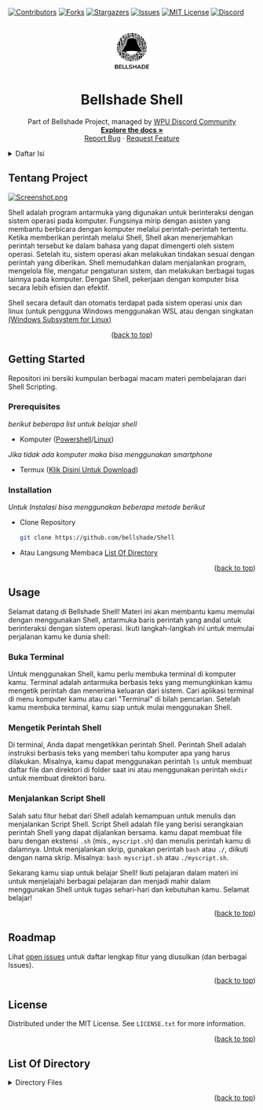 <a name="readme-top"></a>

[![Contributors][contributors-shield]][contributors-url]
[![Forks][forks-shield]][forks-url]
[![Stargazers][stars-shield]][stars-url]
[![Issues][issues-shield]][issues-url]
[![MIT License][license-shield]][license-url]
[![Discord][discord-shield]][discord-url]


<!-- PROJECT LOGO -->
<br />
<div align="center">
  <a href="https://github.com/bellshade/Shell">
    <img src="https://github.com/bellshade/Python/blob/main/assets/logo.png?raw=true" alt="Logo" width="80" height="80">
  </a>

  <h1 align="center">Bellshade Shell</h3>

  <p align="center">
    Part of Bellshade Project, managed by <a href="http://discord.gg/S4rrXQU"> WPU Discord Community
    <br />
    <a href="https://github.com/bellshade/Shell"><strong>Explore the docs »</strong></a>
    <br />
    <a href="https://github.com/bellshade/Shell/issues">Report Bug</a>
    ·
    <a href="https://github.com/bellshade/Shell/issues">Request Feature</a>
  </p>
</div>

<details>
  <summary>Daftar Isi</summary>
  <pre>
    <code>
┌──(root㉿localhost)-[/]
└─$tree
Folder PATH listing for volume SHELL
Volume serial number is 47UL-D170
├── <a href="#tentang-project">📁 About The Project</a>
├── <a href="#getting-started">📁 Getting Started</a>
│   ├── <a href="#prerequisites">Prasyarat</a>
│   └── <a href="#installation">Instalasi</a>
├── <a href="#usage">📁 Usage</a>
│   ├── <a href="#buka-terminal">Buka Terminal</a>
│   └── <a href="#mengetik-perintah-shell">Mengetik Perintah Shell</a>
├── <a href="#roadmap">📁 Roadmap</a>
├── <a href="#license">📁 License</a>
└── <a href="#list-of-directory">📁 List Of Directory</a>
    </code>
  </pre>
</details>

## Tentang Project

[![Screenshot.png][screenshot]](https://en.wikipedia.org/wiki/Shell_(computing))

Shell adalah program antarmuka yang digunakan untuk berinteraksi dengan sistem operasi pada komputer. Fungsinya mirip dengan asisten yang membantu berbicara dengan komputer melalui perintah-perintah tertentu. Ketika memberikan perintah melalui Shell, Shell akan menerjemahkan perintah tersebut ke dalam bahasa yang dapat dimengerti oleh sistem operasi. Setelah itu, sistem operasi akan melakukan tindakan sesuai dengan perintah yang diberikan. Shell memudahkan dalam menjalankan program, mengelola file, mengatur pengaturan sistem, dan melakukan berbagai tugas lainnya pada komputer. Dengan Shell, pekerjaan dengan komputer bisa secara lebih efisien dan efektif.

Shell secara default dan otomatis terdapat pada sistem operasi unix dan linux (untuk pengguna Windows menggunakan WSL atau dengan singkatan [(Windows Subsystem for Linux)](https://docs.microsoft.com/en-us/windows/wsl/)

<p align="center">(<a href="#readme-top">back to top</a>)</p>

## Getting Started

Repositori ini bersiki kumpulan berbagai macam materi pembelajaran dari Shell Scripting.

### Prerequisites

_berikut beberapa list untuk belajar shell_

* Komputer ([Powershell](https://aka.ms/PSWindows)/[Linux](https://en.wikipedia.org/wiki/Bash_(Unix_shell)))

_Jika tidak ada komputer maka bisa menggunakan smartphone_

* Termux ([Klik Disini Untuk Download](https://f-droid.org/repo/com.termux_118.apk))

### Installation

_Untuk Instalasi bisa menggunakan beberapa metode berikut_

* Clone Repository
   ```sh
   git clone https://github.com/bellshade/Shell
   ```
* Atau Langsung Membaca [List Of Directory](#list-of-directory)

<p align="right">(<a href="#readme-top">back to top</a>)</p>

## Usage

Selamat datang di Bellshade Shell! Materi ini akan membantu kamu memulai dengan menggunakan Shell, antarmuka baris perintah yang andal untuk berinteraksi dengan sistem operasi. Ikuti langkah-langkah ini untuk memulai perjalanan kamu ke dunia shell:

### Buka Terminal
Untuk menggunakan Shell, kamu perlu membuka terminal di komputer kamu. Terminal adalah antarmuka berbasis teks yang memungkinkan kamu mengetik perintah dan menerima keluaran dari sistem. Cari aplikasi terminal di menu komputer kamu atau cari "Terminal" di bilah pencarian. Setelah kamu membuka terminal, kamu siap untuk mulai menggunakan Shell.

### Mengetik Perintah Shell
Di terminal, Anda dapat mengetikkan perintah Shell. Perintah Shell adalah instruksi berbasis teks yang memberi tahu komputer apa yang harus dilakukan. Misalnya, kamu dapat menggunakan perintah `ls` untuk membuat daftar file dan direktori di folder saat ini atau menggunakan perintah `mkdir` untuk membuat direktori baru.

### Menjalankan Script Shell
Salah satu fitur hebat dari Shell adalah kemampuan untuk menulis dan menjalankan Script Shell. Script Shell adalah file yang berisi serangkaian perintah Shell yang dapat dijalankan bersama. kamu dapat membuat file baru dengan ekstensi `.sh` (mis., `myscript.sh`) dan menulis perintah kamu di dalamnya. Untuk menjalankan skrip, gunakan perintah `bash` atau `./`, diikuti dengan nama skrip. Misalnya: `bash myscript.sh` atau `./myscript.sh`.

Sekarang kamu siap untuk belajar Shell! Ikuti pelajaran dalam materi ini untuk menjelajahi berbagai pelajaran dan menjadi mahir dalam menggunakan Shell untuk tugas sehari-hari dan kebutuhan kamu. Selamat belajar!

<p align="right">(<a href="#readme-top">back to top</a>)</p>

## Roadmap

Lihat [open issues](https://github.com/bellshade/Shell/issues) untuk daftar lengkap fitur yang diusulkan (dan berbagai Issues).

<p align="right">(<a href="#readme-top">back to top</a>)</p>

## License

Distributed under the MIT License. See `LICENSE.txt` for more information.

<p align="right">(<a href="#readme-top">back to top</a>)</p>


## List Of Directory
<details>
  <summary>Directory Files</summary>
  <pre>
    <code>
┌──(root㉿localhost)-[/]
└─$tree
Folder PATH listing for volume GitHub
Volume serial number is 47UL-D170
├── <a href="https://github.com/bellshade/shell/tree/main/Basic"><b>📁 Basic</b></a>
│   ├── <a href="https://github.com/bellshade/Shell/tree/main/Basic/00_hello_world">📁 00_Hello_World</a>
│   ├── <a href="https://github.com/bellshade/Shell/tree/main/Basic/01_variabel">📁 01_variabel</a>
│   ├── <a href="https://github.com/bellshade/Shell/tree/main/Basic/02_variabel_spesial">📁 02_variabel_spesial</a>
│   ├── <a href="https://github.com/bellshade/Shell/tree/main/Basic/03_operator">📁 03_operator</a>
│   ├── <a href="https://github.com/bellshade/Shell/tree/main/Basic/04_perform_arimathic_operations">📁 04_perform_arimathic_operations</a>
│   ├── <a href="https://github.com/bellshade/Shell/tree/main/Basic/05_bc_command">📁 05_bc_command</a>
│   ├── <a href="https://github.com/bellshade/Shell/tree/main/Basic/06_instruksi_logika">📁 06_instruksi_logika</a>
│   ├── <a href="https://github.com/bellshade/Shell/tree/main/Basic/07_user_input">📁 07_user_input</a>
│   ├── <a href="https://github.com/bellshade/Shell/tree/main/Basic/08_array">📁 08_array</a>
│   ├── <a href="https://github.com/bellshade/Shell/tree/main/Basic/09_loops">📁 09_loops</a>
│   ├── <a href="https://github.com/bellshade/Shell/tree/main/Basic/10_break_and_continue">📁 10_break_and_continue</a>
│   ├── <a href="https://github.com/bellshade/Shell/tree/main/Basic/11_functions">📁 11_functions</a>
│   ├── <a href="https://github.com/bellshade/Shell/tree/main/Basic/12_environment_variables">📁 12_environment_variables</a>
│   ├── <a href="https://github.com/bellshade/Shell/tree/main/Basic/13_operation_file_dan_folder">📁 13_operation_file_dan_folder</a>
│   ├── <a href="https://github.com/bellshade/Shell/tree/main/Basic/14_permission_file">📁 14_permission_file</a>
│   └── <a href="https://github.com/bellshade/Shell/tree/main/Basic/15_shebang">📁 15_shebang</a>
├── <a href="https://github.com/bellshade/shell/tree/main/Playground"><b>📁 Playground</b></a>
├── <a href="https://github.com/bellshade/shell/tree/main/Simple_Project"><b>📁 Simple_Project</b></a>
└── <a href="https://github.com/bellshade/shell/tree/main/Useful_Commands"><b>📁 Useful_Commands</b></a>
    ├── <a href="https://github.com/bellshade/Shell/tree/main/Useful_Commands/00_read_file">📁 00_Read_File</a>
    ├── <a href="https://github.com/bellshade/Shell/tree/main/Useful_Commands/01_manipulation_read_file">📁 01_manipulation_read_file</a>
    ├── <a href="https://github.com/bellshade/Shell/tree/main/Useful_Commands/02_sed_and_awk">📁 02_sed_and_awk</a>
    ├── <a href="https://github.com/bellshade/Shell/tree/main/Useful_Commands/03_search_file">📁 03_search_file</a>
    ├── <a href="https://github.com/bellshade/Shell/tree/main/Useful_Commands/04_find_advance">📁 04_find_advance</a>
    └── <a href="https://github.com/bellshade/Shell/tree/main/Useful_Commands/05_look_services">📁 05_look_services</a>
    </code>
  </pre>
</details>

<p align="right">(<a href="#readme-top">back to top</a>)</p>

[contributors-shield]: https://img.shields.io/github/contributors/bellshade/Shell.svg?style=for-the-badge
[contributors-url]: https://github.com/bellshade/Shell/graphs/contributors
[forks-shield]: https://img.shields.io/github/forks/bellshade/Shell.svg?style=for-the-badge
[forks-url]: https://github.com/bellshade/Shell/network/members
[stars-shield]: https://img.shields.io/github/stars/bellshade/Shell.svg?style=for-the-badge
[stars-url]: https://github.com/bellshade/Shell/stargazers
[issues-shield]: https://img.shields.io/github/issues/bellshade/Shell.svg?style=for-the-badge
[issues-url]: https://github.com/bellshade/Shell/issues
[license-shield]: https://img.shields.io/github/license/bellshade/Shell.svg?style=for-the-badge
[license-url]: https://github.com/bellshade/Shell/blob/master/LICENSE.txt
[discord-shield]: https://img.shields.io/discord/722002048643497994?logo=discord&logoColor=white&style=for-the-badge
[discord-url]: http://discord.gg/S4rrXQU
[screenshot]: https://i.ibb.co/q10KW18/Screenshot.png